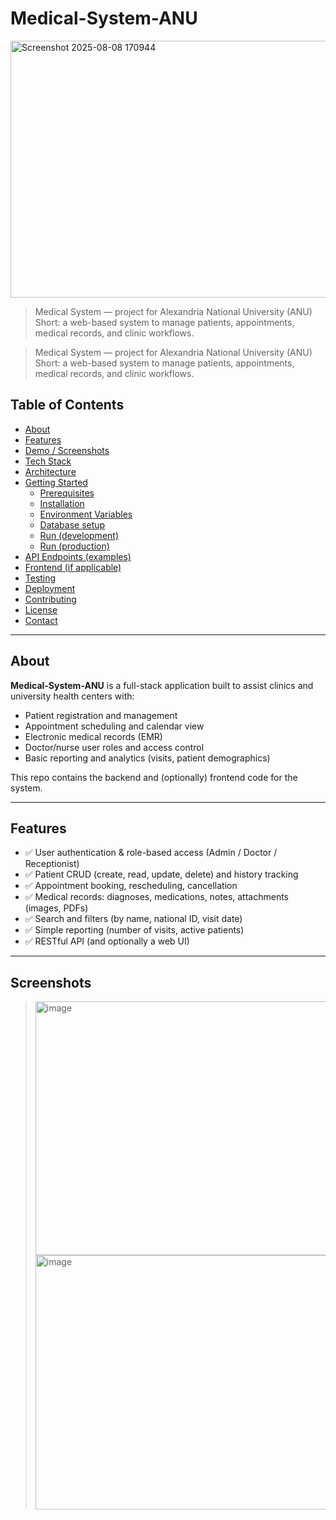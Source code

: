 # Medical-System-ANU
<img width="943" height="411" alt="Screenshot 2025-08-08 170944" src="https://github.com/user-attachments/assets/27558257-7343-479a-9266-5db19d27d2e6" />

> Medical System — project for Alexandria National University (ANU)  
> Short: a web-based system to manage patients, appointments, medical records, and clinic workflows.

> Medical System — project for Alexandria National University (ANU)  
> Short: a web-based system to manage patients, appointments, medical records, and clinic workflows.

## Table of Contents
- [About](#about)
- [Features](#features)
- [Demo / Screenshots](#demo--screenshots)
- [Tech Stack](#tech-stack)
- [Architecture](#architecture)
- [Getting Started](#getting-started)
  - [Prerequisites](#prerequisites)
  - [Installation](#installation)
  - [Environment Variables](#environment-variables)
  - [Database setup](#database-setup)
  - [Run (development)](#run-development)
  - [Run (production)](#run-production)
- [API Endpoints (examples)](#api-endpoints-examples)
- [Frontend (if applicable)](#frontend-if-applicable)
- [Testing](#testing)
- [Deployment](#deployment)
- [Contributing](#contributing)
- [License](#license)
- [Contact](#contact)

---

## About
**Medical-System-ANU** is a full-stack application built to assist clinics and university health centers with:
- Patient registration and management
- Appointment scheduling and calendar view
- Electronic medical records (EMR)
- Doctor/nurse user roles and access control
- Basic reporting and analytics (visits, patient demographics)

This repo contains the backend and (optionally) frontend code for the system.

---

## Features
- ✅ User authentication & role-based access (Admin / Doctor  / Receptionist)  
- ✅ Patient CRUD (create, read, update, delete) and history tracking  
- ✅ Appointment booking, rescheduling, cancellation  
- ✅ Medical records: diagnoses, medications, notes, attachments (images, PDFs)  
- ✅ Search and filters (by name, national ID, visit date)  
- ✅ Simple reporting (number of visits, active patients)  
- ✅ RESTful API (and optionally a web UI)  

---

## Screenshots
> <img width="937" height="406" alt="image" src="https://github.com/user-attachments/assets/baa5f835-7963-48cf-8179-282f75f96a4f"
    /><img width="944" height="407" alt="image" src="https://github.com/user-attachments/assets/ffce4b13-7063-42cf-a58d-ddafa518d16c" />


    


